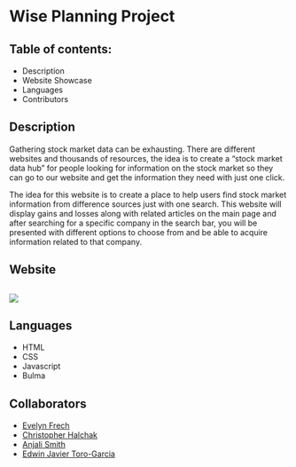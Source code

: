 # Wise Planning Project

<h2 style="border-bottom: solid white .5px;"> Table of contents: </h2>

<ul>
<li>Description</li>
<li> Website Showcase</li>
<li> Languages </li>
<li> Contributors</li>
</ul>


<h2 style="border-bottom: solid white .5px;">Description</h2>

<p>Gathering stock market data can be exhausting. There are different websites and thousands of resources, the idea is to create a “stock market data hub” for people looking for information on the stock market so they can go to our website and get the information they need with just one click. 
</p>
<p> The idea for this website is to create a place to help users find stock market information from difference sources just with one search.
This website will display gains and losses along with related articles on the main page and after searching for a specific company in the search bar, you will be presented with different options to choose from and be able to acquire information related to that company.
</p>

<h2 style="border-bottom: solid white .5px;">Website<h2>
<!--insert gifs of website: 1 for each page-->
<img src ="./assets/image/aboutUsPage.gif">


<h2 style="border-bottom: solid white .5px;">Languages </h2>

<ul>
<li>HTML</li>
<li>CSS</li>
<li>Javascript</li>
<li>Bulma</li>
</ul>

<h2 style="border-bottom: solid white .5px;">Collaborators</h2>

<ul>
<li><a href="https://github.com/efrech">Evelyn Frech</a></li>
<li><a href="https://github.com/MiniHalchak">Christopher Halchak</a></li>
<li><a href="https://github.com/Akuruu">Anjali Smith</a></li>
<li><a href="https://github.com/EJTG1961">Edwin Javier Toro-Garcia</a></li>
</ul>




